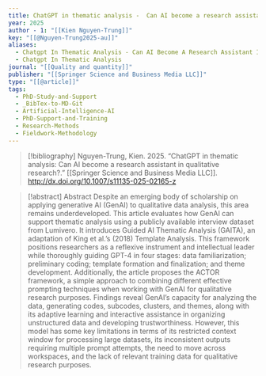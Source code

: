 ```yaml
---
title: ChatGPT in thematic analysis -  Can AI become a research assistant in qualitative research?
year: 2025
author - 1: "[[Kien Nguyen-Trung]]"
key: "[[@Nguyen-Trung2025-au]]"
aliases:
  - Chatgpt In Thematic Analysis - Can AI Become A Research Assistant In Qualitative Research?
  - Chatgpt In Thematic Analysis
journal: "[[Quality and quantity]]"
publisher: "[[Springer Science and Business Media LLC]]"
type: "[[@article]]"
tags:
  - PhD-Study-and-Support
  - _BibTex-to-MD-Git
  - Artificial-Intelligence-AI
  - PhD-Support-and-Training
  - Research-Methods
  - Fieldwork-Methodology
---
```


> [!bibliography]
> Nguyen-Trung, Kien. 2025. “ChatGPT in thematic analysis: Can AI become a research assistant in qualitative research?.” [[Springer Science and Business Media LLC]]. http://dx.doi.org/10.1007/s11135-025-02165-z

> [!abstract]
> Abstract Despite an emerging body of scholarship on applying generative AI (GenAI) to qualitative data analysis, this area remains underdeveloped. This article evaluates how GenAI can support thematic analysis using a publicly available interview dataset from Lumivero. It introduces Guided AI Thematic Analysis (GAITA), an adaptation of King et al.’s (2018) Template Analysis. This framework positions researchers as a reflexive instrument and intellectual leader while thoroughly guiding GPT-4 in four stages: data familiarization; preliminary coding; template formation and finalization; and theme development. Additionally, the article proposes the ACTOR framework, a simple approach to combining different effective prompting techniques when working with GenAI for qualitative research purposes. Findings reveal GenAI’s capacity for analyzing the data, generating codes, subcodes, clusters, and themes, along with its adaptive learning and interactive assistance in organizing unstructured data and developing trustworthiness. However, this model has some key limitations in terms of its restricted context window for processing large datasets, its inconsistent outputs requiring multiple prompt attempts, the need to move across workspaces, and the lack of relevant training data for qualitative research purposes.
